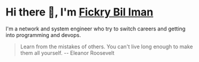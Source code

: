 # Hi there 👋, I'm [Fickry Bil Iman](https://www.github.com/fickrybiliman)

I'm a network and system engineer who try to switch careers and getting into programming and devops.

<!--
**fickrybiliman/fickrybiliman** is a ✨ _special_ ✨ repository because its `README.md` (this file) appears on your GitHub profile.

Here are some ideas to get you started:

- 🔭 I’m currently working on ...
- 🌱 I’m currently learning ...
- 👯 I’m looking to collaborate on ...
- 🤔 I’m looking for help with ...
- 💬 Ask me about ...
- 📫 How to reach me: ...
- 😄 Pronouns: ...
- ⚡ Fun fact: ...
-->


> Learn from the mistakes of others. You can't live long enough to make them all yourself.
> -- Eleanor Roosevelt
